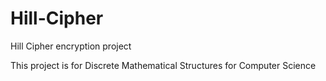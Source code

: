 # Hill-Cipher
Hill Cipher encryption project

This project is for Discrete Mathematical Structures for Computer Science
